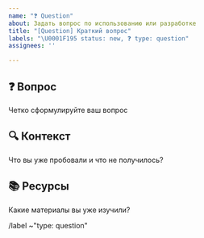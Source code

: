 ```yaml
---
name: "❓ Question"
about: Задать вопрос по использованию или разработке
title: "[Question] Краткий вопрос"
labels: "\U0001F195 status: new, ❓ type: question"
assignees: ''

---
```


## ❓ Вопрос
Четко сформулируйте ваш вопрос

## 🔍 Контекст
Что вы уже пробовали и что не получилось?

## 📚 Ресурсы
Какие материалы вы уже изучили?

/label ~"type: question"
